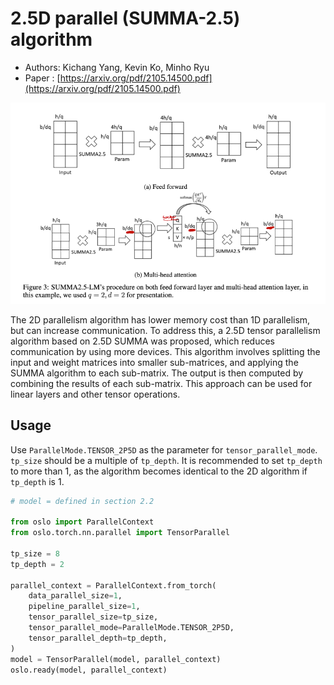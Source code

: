 # 2.5D parallel (SUMMA-2.5) algorithm
- Authors: Kichang Yang, Kevin Ko, Minho Ryu
- Paper : [https://arxiv.org/pdf/2105.14500.pdf](https://arxiv.org/pdf/2105.14500.pdf)

![image.png](2p5d_image/2p5d.png)

The 2D parallelism algorithm has lower memory cost than 1D parallelism, but can increase communication. To address this, a 2.5D tensor parallelism algorithm based on 2.5D SUMMA was proposed, which reduces communication by using more devices. This algorithm involves splitting the input and weight matrices into smaller sub-matrices, and applying the SUMMA algorithm to each sub-matrix. The output is then computed by combining the results of each sub-matrix. This approach can be used for linear layers and other tensor operations.

## Usage

Use `ParallelMode.TENSOR_2P5D` as the parameter for `tensor_parallel_mode`. `tp_size` should be a multiple of `tp_depth`. 
It is recommended to set `tp_depth` to more than 1, as the algorithm becomes identical to the 2D algorithm if `tp_depth` is 1.

```python
# model = defined in section 2.2

from oslo import ParallelContext
from oslo.torch.nn.parallel import TensorParallel

tp_size = 8
tp_depth = 2

parallel_context = ParallelContext.from_torch(
    data_parallel_size=1,
    pipeline_parallel_size=1,
    tensor_parallel_size=tp_size,
    tensor_parallel_mode=ParallelMode.TENSOR_2P5D,
    tensor_parallel_depth=tp_depth,
)
model = TensorParallel(model, parallel_context)
oslo.ready(model, parallel_context)
```